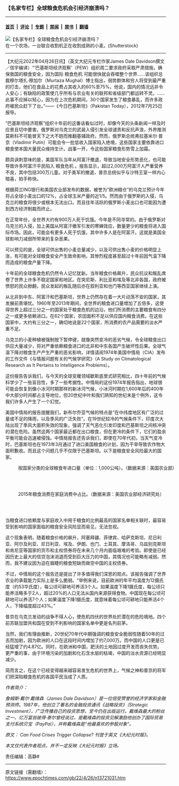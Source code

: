 ### 【名家专栏】全球粮食危机会引经济崩溃吗？

---

#### [首页](../../../..?n13721031) &nbsp;|&nbsp; [评论](../../../../../epoch-comment?n13721031) &nbsp;|&nbsp; [专题](../../../../../epoch-special?n13721031) &nbsp;|&nbsp; [禁闻](../../../../../epoch-news?n13721031) &nbsp;|&nbsp; [禁书](../../../../../books?n13721031) &nbsp;|&nbsp; [翻墙](https://github.com/gfw-breaker/nogfw/blob/master/README.md?n13721031)


<div><img alt="【名家专栏】全球粮食危机会引经济崩溃吗？" class="attachment-djy_600_400 size-djy_600_400 wp-post-image" src="https://i.epochtimes.com/assets/uploads/2022/04/id13721032-shutterstock_2146123827-600x400.jpg"/>
<div class="caption">
 在一个农场，一台联合收割机正在收割成熟的小麦。(Shutterstock)
</div></div><hr/><div class="post_content" id="artbody" itemprop="articleBody">
 <!-- article content begin -->
 <p>
  【大纪元2022年04月26日讯】（英文大纪元专栏作家James Dale Davidson撰文／信宇编译）“‘巴基斯坦经济观察’（PEW）组织周二要求政府采取严肃措施，确保我国的粮食安全，因为国际
  <ok href="https://www.epochtimes.com/gb/tag/%E7%B2%AE%E9%A3%9F%E5%8D%B1%E6%9C%BA.html">
   粮食危机
  </ok>
  可能很快就会吞噬整个世界……该组织总裁穆尔塔扎‧穆加尔（Murtaza Mughal）博士指出，弱势群体和穷人将受到最严重的打击，他们在食品上的花费占其收入的60%至75%。他说，国内的情况远非令人安心；有缺陷的政策使几乎所有与农业有关的联邦和省级部门都运转不灵。……此事不应掉以轻心，因为在上次危机期间，30个国家发生了粮食暴乱，而许多政府被民众赶下了台。”——《今日巴基斯坦》（Pakistan Today），2012年7月25日报导。
 </p>
 <p>
  “巴基斯坦经济观察”组织十年前的这番话看似过时，却像今天的头条新闻一样及时应景且切中要害。俄罗斯对乌克兰的武装入侵引发全球谴责和反抗声浪，外界推测莫斯科不可能冒天下之大不韪而推翻基辅政府。然而，俄罗斯总统弗拉基米尔‧普京（Vladimir Putin）可能会令一批低收入国家陷入绝境，这些国家主要依靠进口粮食使本国大量民众维持生计。战事一开，令这些国家粮食形势雪上加霜。
 </p>
 <p>
  颇具讽刺意味的是，美国军队当年从阿富汗撤退，导致当地安全形势恶化，也可能导致许多阿富汗平民陷入
  <ok href="https://www.epochtimes.com/gb/tag/%E7%B2%AE%E9%A3%9F%E5%8D%B1%E6%9C%BA.html">
   粮食危机
  </ok>
  。报告显示，超过2,000万阿富汗人严重营养不良，其中包括300万儿童。对于美军的撤退，普京总统似乎与沙特王室一样内心暗喜，拍手称快。
 </p>
 <p>
  根据荷兰ING银行和美国农业部发布的数据，被誉为“欧洲粮仓”的乌克兰预计今年将占全球小麦出口的12%，占全球玉米产量的近1/5。然而由于俄罗斯的入侵，乌克兰的粮食将很少或根本无法出口。而且往年活跃的俄罗斯小麦出口也可能因为遭到西方经济制裁而终止。
 </p>
 <p>
  在正常年份，全世界大约有900万人死于饥饿。今年是不同寻常的。由于俄罗斯对乌克兰的入侵，加上美国从阿富汗撤军引发的寒蝉效应，数量更少的粮食将进入国际市场。因此，可能会有更多人死于饥饿，其中许多人是在阿富汗。这就是美国全球影响力减弱所带来的复杂恶果。
 </p>
 <p>
  可以预见的是，全球可供出售的小麦总量减少，以及可供出售小麦的价格明显上涨，有可能对全球粮食安全产生致命影响，其惨烈程度甚至超过十年前因气温下降而造成的粮食产量下降。
 </p>
 <p>
  十年前的全球粮食危机仍然令人记忆犹新。当年粮食价格飙升，民众抗议和叛乱席卷了世界上许多不稳定国家和地区。在突尼斯、利比亚和埃及等北非各国，政府被愤怒的民众掀翻，民众发起的叛乱随后亦在叙利亚和也门等西亚国家继续上演。
 </p>
 <p>
  从北非到中东、阿富汗和巴基斯坦，世界上仍然存在着一大片动荡不安的国家，其发展前景堪忧。1960年至2013年期间，全世界的粮食进口量增加了五倍多，这使得世界上超过三分之一的国家处于粮食危机的边沿，他们所消费的主要粮食有四分之一或更多依赖进口。在62个国家，农田面积不足以供应国内粮食消费。在这些国家中，大约有三分之一，确切地说是22个国家，所消费的农产品需要的淡水严重不足。
 </p>
 <p>
  乌克兰的小麦种植被强制按下暂停键，就像突然变冷的恶劣气候，令全球粮食出口供应大量减少，将对严重依赖粮食进口的北非和中东各国产生破坏性后果。全球气温下降对粮食生产产生严重的恶劣影响，详情请阅1974年美国中情局（CIA）发布的工作文件《与情报问题有关的气候学研究》（A Study on Climatological Research as It Pertains to Intelligence Problems）。
 </p>
 <p>
  这份报告告诉我们，与今天的全球变暖领域歇斯底里式研究相比，四十年前的气候科学少了一些盲目性，多了一些考据性。中情局的这份1974年报告指出，地球很可能会恢复到像小冰河时期那样的新冰河气候，小冰河时期在1,600年后的400年中大部分时间都占主导地位，但20世纪中叶和我们熟知的世纪末是个例外，这令我们许多人产生了一个幻觉。
 </p>
 <p>
  美国中情局的报告提醒我们，新布尔乔亚气候的特点是“在中纬度地区有广泛的过量或不足的降雨，以及季风的广泛失败”。在19世纪较冷的气候条件下，印度次大陆出现了季风大面积失效的现象，强调了天气恶化引发印度和巴基斯坦之间核冲突的潜在危险。虽然这两个国家最近都在出口粮食，但在更冷的条件下，它们的盈余平衡可能会迅速被侵蚀。中情局报告还告诉我们，即使在70年代初，当天气变冷时，巴基斯坦也在1973年3月通过了进口美国粮食的计划，因为干旱导致农作物大面积歉收。而且这个问题几乎不仅限于巴基斯坦。以下是粮食安全风险最大的国家。
 </p>
 <figure aria-describedby="caption-attachment-13721039" class="wp-caption aligncenter" id="attachment_13721039" style="width: 600px">
  <ok href="https://i.epochtimes.com/assets/uploads/2022/04/id13721039-WheatImport2022-600x360.png" target="_blank">
   <img alt="" class="size-large wp-image-13721039" src="https://i.epochtimes.com/assets/uploads/2022/04/id13721039-WheatImport2022-600x360-600x360.png"/>
  </ok>
  <br/><figcaption class="wp-caption-text" id="caption-attachment-13721039">
   按国家分类的全球粮食年进口量（单位：1,000公吨）。（数据来源：美国农业部）
  </figcaption><br/>
 </figure><br/>
 <figure aria-describedby="caption-attachment-13721041" class="wp-caption aligncenter" id="attachment_13721041" style="width: 558px">
  <ok href="https://i.epochtimes.com/assets/uploads/2022/04/id13721041-FoodConsumption.jpg" target="_blank">
   <img alt="" class="size-full wp-image-13721041" src="https://i.epochtimes.com/assets/uploads/2022/04/id13721041-FoodConsumption.jpg"/>
  </ok>
  <br/><figcaption class="wp-caption-text" id="caption-attachment-13721041">
   2015年粮食消费在家庭消费中占比。（数据来源：美国农业部经济研究处）
  </figcaption><br/>
 </figure><br/>
 <p>
  当粮食进口依赖度与家庭收入中用于粮食的比例最高的国家名单相关联时，最容易受到影响的国家面临的粮食安全风险显而易见，无法忽视。
 </p>
 <p>
  这个现象表明，随着粮食价格的飙升，阿塞拜疆、菲律宾、哈萨克斯坦、尼日利亚、阿尔及利亚、尼日利亚、埃及、伊朗、也门、土耳其、摩洛哥、乌兹别克斯坦和肯尼亚等国家的货币和主权债券将在未来几个月内面临艰难的考验。即使是已经因历史上最大的信贷泡沫消退而受到巨大压力的中国，其情况也可能略有减弱。然而，我不建议因为迫在眉睫的粮食短缺而做空中国的主权债券。
 </p>
 <p>
  不过，中情局的这个报告还是提出了许多值得我们深思的观点。该报告强调了世界农业的承载能力实际上是多么脆弱。“举例来说，目前欧洲的年平均温度为12摄氏度（约53华氏度），每公顷可耕地可养活3个人。如果温度下降1摄氏度，每公顷只能养活略多于2人，超过20%的人口无法从国内来源获得食物。中国现在每公顷可耕地可以养活7个人；如果温度下降1摄氏度，就意味着每公顷可耕地只能养活4个人，下降幅度超过43%。”
 </p>
 <p>
  普京在乌克兰发动的战争不得人心，使危机四伏的世界处於潜在的危险境地。四个前苏联加盟共和国在受到不利影响的国家名单中更是名列前茅。
 </p>
 <p>
  当然，我们有理由推断，20世纪70年代中期强调的粮食安全脆弱性随着50年的过去而加剧，因为欧洲的人口在这段时间内增加了约7,000万。而中国的人口更是已经猛增了约4.87亿。同时，在欧洲和中国，肥沃的土地因过度开发而丧失优势。更严重的事，由于环境污染的加剧和化石含水层的枯竭，中国的淡水资源已经明显减少。
 </p>
 <p>
  简而言之，在这个已经变得越来越容易发生危机的世界上，气候之神和普京的将军们把深陷粮食危机的各国平民当成了人质。
 </p>
 <p>
  <em>
   作者简介：
  </em>
 </p>
 <p>
  <em>
   詹姆斯‧戴尔‧戴维森（James Dale Davidson）是一位倍受赞誉的经济学家和金融预测师。1987年，他创立了著名的金融投资通讯《战略投资》（Strategic Investment），广泛传播自己的投资思想，至今仍在出版运行。戴维森最大的粉丝之一、亿万富翁彼得‧泰尔曾经说过，是戴维森的投资见解激励他创办了国际贸易支付系统贝宝（PayPal），并称戴维森是“他最喜欢的参股对象”。
  </em>
 </p>
 <p>
  <em>
   原文：
   <ok href="https://www.theepochtimes.com/can-food-crises-trigger-collapse_4397558.html">
    Can Food Crises Trigger Collapse?
   </ok>
   刊登于英文《大纪元时报》。
  </em>
 </p>
 <p>
  <em>
   本文仅代表作者观点，并不一定反映《大纪元时报》立场。
  </em>
 </p>
 <p>
  责任编辑：高静#
 </p>
 <!-- article content end -->
 <div id="below_article_ad">
 </div>
</div>


---

原文链接（需翻墙）：https://www.epochtimes.com/gb/22/4/26/n13721031.htm